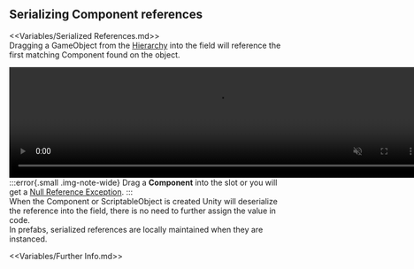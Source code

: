 ## Serializing Component references
<<Variables/Serialized References.md>>  
Dragging a GameObject from the [Hierarchy](https://docs.unity3d.com/Manual/Hierarchy.html) into the field will reference the first matching Component found on the object.

<video width="750" height="200" autoplay loop muted><source type="video/webm" src="https://help.vertx.xyz/Video/inspector-references.webm"></video>  
:::error{.small .img-note-wide}
Drag a **Component** into the slot or you will get a [Null Reference Exception](../../Common%20Errors/Runtime%20Exceptions/Null%20Reference%20Exception.md).
:::  
When the Component or ScriptableObject is created Unity will deserialize the reference into the field, there is no need to further assign the value in code.  
In prefabs, serialized references are locally maintained when they are instanced.  

<<Variables/Further Info.md>>